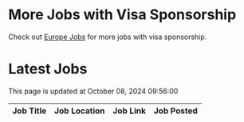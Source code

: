 # More Jobs with Visa Sponsorship

Check out [Europe Jobs](https://github.com/sureshparimi/europejobs#latest-jobs) for more jobs with visa sponsorship.

# Latest Jobs

This page is updated at October 08, 2024 09:56:00

| Job Title | Job Location | Job Link | Job Posted |
| --- | --- | --- | --- |
